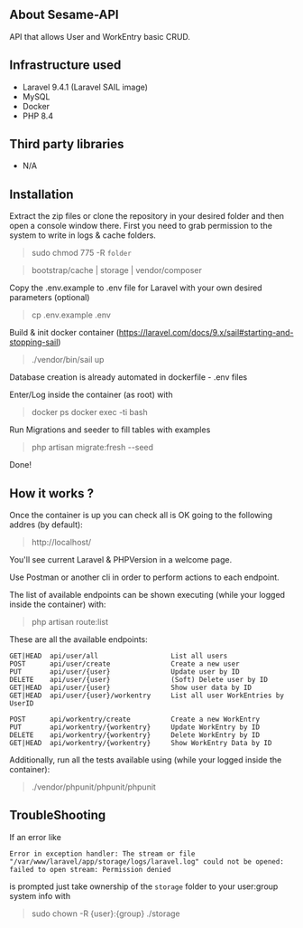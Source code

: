 ## About Sesame-API

API that allows User and WorkEntry basic CRUD.

## Infrastructure used
* Laravel 9.4.1 (Laravel SAIL image)
* MySQL
* Docker
* PHP 8.4

## Third party libraries
* N/A

## Installation
Extract the zip files or clone the repository in your desired folder and then open a console window there.
First you need to grab permission to the system to write in logs & cache folders.
> sudo chmod 775 -R `folder`

> bootstrap/cache |
> storage |
> vendor/composer

Copy the .env.example to .env file for Laravel with your own desired parameters (optional)
> cp .env.example .env

Build & init docker container (https://laravel.com/docs/9.x/sail#starting-and-stopping-sail)

>./vendor/bin/sail up

Database creation is already automated in dockerfile - .env files

Enter/Log inside the container (as root) with
> docker ps
> docker exec -ti <container-name Or ID> bash

Run Migrations and seeder to fill tables with examples
> php artisan migrate:fresh --seed

Done!

## How it works ?

Once the container is up you can check all is OK going to the following addres (by default):
> http://localhost/

You'll see current Laravel & PHPVersion in a welcome page.

Use Postman or another cli in order to perform actions to each endpoint.

The list of available endpoints can be shown executing (while your logged inside the container) with:
> php artisan route:list

These are all the available endpoints:
```
GET|HEAD  api/user/all                  List all users
POST      api/user/create               Create a new user   
PUT       api/user/{user}               Update user by ID
DELETE    api/user/{user}               (Soft) Delete user by ID
GET|HEAD  api/user/{user}               Show user data by ID
GET|HEAD  api/user/{user}/workentry     List all user WorkEntries by UserID

POST      api/workentry/create          Create a new WorkEntry
PUT       api/workentry/{workentry}     Update WorkEntry by ID
DELETE    api/workentry/{workentry}     Delete WorkEntry by ID
GET|HEAD  api/workentry/{workentry}     Show WorkEntry Data by ID
```

Additionally, run all the tests available using (while your logged inside the container):
>./vendor/phpunit/phpunit/phpunit

## TroubleShooting
If an error like 

``Error in exception handler: The stream or file "/var/www/laravel/app/storage/logs/laravel.log" could not be opened: failed to open stream: Permission denied``

is prompted just take ownership of the `storage` folder to your user:group system info with
> sudo chown -R {user}:{group} ./storage 
